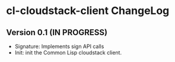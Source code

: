 # cl-cloudstack-client ChangeLog

## Version 0.1 (IN PROGRESS)

- Signature: Implements sign API calls
- Init: init the Common Lisp cloudstack client.
